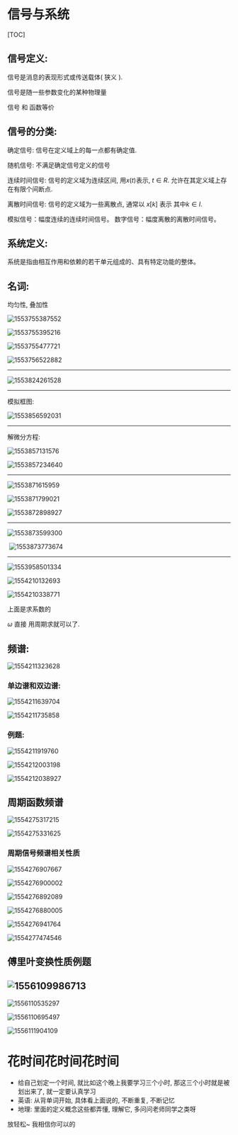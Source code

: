 # 信号与系统

[TOC]

## 信号定义:

信号是消息的表现形式或传送载体( 狭义 ).

信号是随一些参数变化的某种物理量

信号 和 函数等价

## 信号的分类:

确定信号: 信号在定义域上的每一点都有确定值.

随机信号: 不满足确定信号定义的信号

连续时间信号: 信号的定义域为连续区间, 用$x( t )$表示, $t \in R$. 允许在其定义域上存在有限个间断点.

离散时间信号: 信号的定义域为一些离散点, 通常以 $x[k]$ 表示 其中$k\in I$.

模拟信号：幅度连续的连续时间信号。
数字信号：幅度离散的离散时间信号。

## 系统定义:

系统是指由相互作用和依赖的若干单元组成的、具有特定功能的整体。





## 名词:

均匀性, 叠加性





![1553755387552](C:\Users\Kai\AppData\Roaming\Typora\typora-user-images\1553755387552.png)

![1553755395216](C:\Users\Kai\AppData\Roaming\Typora\typora-user-images\1553755395216.png)

![1553755477721](C:\Users\Kai\AppData\Roaming\Typora\typora-user-images\1553755477721.png)

![1553756522882](C:\Users\Kai\AppData\Roaming\Typora\typora-user-images\1553756522882.png)

-------------------------------------



![1553824261528](C:\Users\Kai\AppData\Roaming\Typora\typora-user-images\1553824261528.png)



-----------------------------------------------



模拟框图:

![1553856592031](C:\Users\Kai\AppData\Roaming\Typora\typora-user-images\1553856592031.png)



-----------------------------------------



解微分方程:

![1553857131576](C:\Users\Kai\AppData\Roaming\Typora\typora-user-images\1553857131576.png)

![1553857234640](C:\Users\Kai\AppData\Roaming\Typora\typora-user-images\1553857234640.png)



-----------------------------------



![1553871615959](C:\Users\Kai\AppData\Roaming\Typora\typora-user-images\1553871615959.png)

![1553871799021](C:\Users\Kai\AppData\Roaming\Typora\typora-user-images\1553871799021.png)

![1553872898927](C:\Users\Kai\AppData\Roaming\Typora\typora-user-images\1553872898927.png)



-------------------------------



![1553873599300](C:\Users\Kai\AppData\Roaming\Typora\typora-user-images\1553873599300.png)

​	![1553873773674](C:\Users\Kai\AppData\Roaming\Typora\typora-user-images\1553873773674.png)

------------------------------------------



![1553958501334](C:\Users\Kai\AppData\Roaming\Typora\typora-user-images\1553958501334.png)











![1554210132693](C:\Users\Kai\AppData\Roaming\Typora\typora-user-images\1554210132693.png)

![1554210338771](C:\Users\Kai\AppData\Roaming\Typora\typora-user-images\1554210338771.png)

上面是求系数的

$\omega$ 直接 用周期求就可以了.





## 频谱:

![1554211323628](C:\Users\Kai\AppData\Roaming\Typora\typora-user-images\1554211323628.png)

### 单边谱和双边谱:

![1554211639704](C:\Users\Kai\AppData\Roaming\Typora\typora-user-images\1554211639704.png)

![1554211735858](C:\Users\Kai\AppData\Roaming\Typora\typora-user-images\1554211735858.png)

### 例题:

![1554211919760](C:\Users\Kai\AppData\Roaming\Typora\typora-user-images\1554211919760.png)

![1554212003198](C:\Users\Kai\AppData\Roaming\Typora\typora-user-images\1554212003198.png)

![1554212038927](C:\Users\Kai\AppData\Roaming\Typora\typora-user-images\1554212038927.png)







## 周期函数频谱

![1554275317215](C:\Users\Kai\AppData\Roaming\Typora\typora-user-images\1554275317215.png)

![1554275331625](C:\Users\Kai\AppData\Roaming\Typora\typora-user-images\1554275331625.png)





### 周期信号频谱相关性质

![1554276907667](C:\Users\Kai\AppData\Roaming\Typora\typora-user-images\1554276907667.png)

![1554276900002](C:\Users\Kai\AppData\Roaming\Typora\typora-user-images\1554276900002.png)

![1554276892089](C:\Users\Kai\AppData\Roaming\Typora\typora-user-images\1554276892089.png)

![1554276880005](C:\Users\Kai\AppData\Roaming\Typora\typora-user-images\1554276880005.png)



![1554276941764](C:\Users\Kai\AppData\Roaming\Typora\typora-user-images\1554276941764.png)







![1554277474546](C:\Users\Kai\AppData\Roaming\Typora\typora-user-images\1554277474546.png)







## 傅里叶变换性质例题

## ![1556109986713](C:\Users\Kai\AppData\Roaming\Typora\typora-user-images\1556109986713.png)

![1556110535297](C:\Users\Kai\AppData\Roaming\Typora\typora-user-images\1556110535297.png)

![1556110695497](C:\Users\Kai\AppData\Roaming\Typora\typora-user-images\1556110695497.png)



![1556111904109](C:\Users\Kai\AppData\Roaming\Typora\typora-user-images\1556111904109.png)





















































































# 花时间花时间花时间

- 给自己划定一个时间, 就比如这个晚上我要学习三个小时, 那这三个小时就是被划出来了, 就一定要认真学习
- 英语: 从背单词开始, 具体看上面说的, 不断重复, 不断记忆
- 地理: 里面的定义概念这些都弄懂, 理解它, 多问问老师同学之类呀

放轻松~ 我相信你可以的





